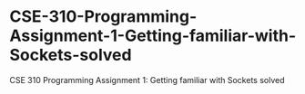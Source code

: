 # CSE-310-Programming-Assignment-1-Getting-familiar-with-Sockets-solved
CSE 310 Programming Assignment 1: Getting familiar with Sockets solved
